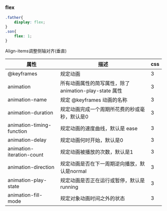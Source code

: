 ### flex

```css
.father{
    display: flex;
}
.son{
    flex: 1;
}
```



Align-items调整侧轴对齐(垂直)

| **属性**                  | **描述**                                               | **css** |
| ------------------------- | ------------------------------------------------------ | ------- |
| @keyframes                | 规定动画                                               | 3       |
| animation                 | 所有动画属性的简写属性，除了 animation-play-state 属性 | 3       |
| animation-name            | 规定 @keyframes 动画的名称                             | 3       |
| animation-duration        | 规定动画完成一个周期所花费的秒或毫秒，默认是0          | 3       |
| animation-timing-function | 规定动画的速度曲线，默认是 ease                        | 3       |
| animation-delay           | 规定动画何时开始，默认是0                              | 3       |
| animation-iteration-count | 规定动画被播放的次数，默认是1                          | 3       |
| animation-direction       | 规定动画是否在下一周期逆向播放，默认是normal           | 3       |
| animation-play-state      | 规定动画是否正在运行或暂停，默认是 running             | 3       |
| animation-fill-mode       | 规定对象动画时间之外的状态                             | 3       |